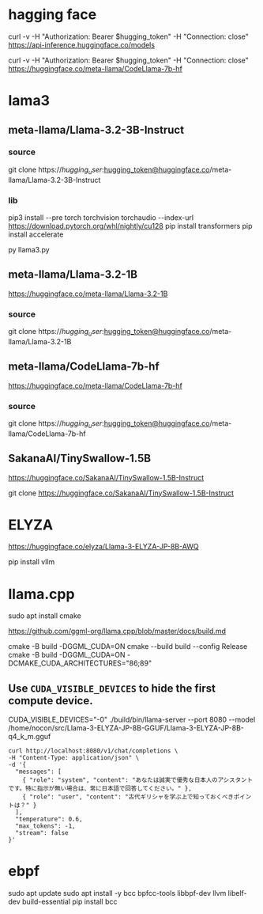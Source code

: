 # hagging face

curl -v -H "Authorization: Bearer $hugging_token" -H "Connection: close" https://api-inference.huggingface.co/models

curl -v -H "Authorization: Bearer $hugging_token" -H "Connection: close" https://huggingface.co/meta-llama/CodeLlama-7b-hf


# lama3

## meta-llama/Llama-3.2-3B-Instruct

### source
git clone https://$hugging_user:$hugging_token@huggingface.co/meta-llama/Llama-3.2-3B-Instruct

### lib
pip3 install --pre torch torchvision torchaudio --index-url https://download.pytorch.org/whl/nightly/cu128
pip install transformers
pip install accelerate

py llama3.py

## meta-llama/Llama-3.2-1B

https://huggingface.co/meta-llama/Llama-3.2-1B

### source
git clone https://$hugging_user:$hugging_token@huggingface.co/meta-llama/Llama-3.2-1B



## meta-llama/CodeLlama-7b-hf

https://huggingface.co/meta-llama/CodeLlama-7b-hf

### source
git clone https://$hugging_user:$hugging_token@huggingface.co/meta-llama/CodeLlama-7b-hf


## SakanaAI/TinySwallow-1.5B

https://huggingface.co/SakanaAI/TinySwallow-1.5B-Instruct

git clone https://huggingface.co/SakanaAI/TinySwallow-1.5B-Instruct


# ELYZA

https://huggingface.co/elyza/Llama-3-ELYZA-JP-8B-AWQ

pip install vllm

# llama.cpp

sudo apt install cmake

https://github.com/ggml-org/llama.cpp/blob/master/docs/build.md

cmake -B build -DGGML_CUDA=ON
cmake --build build --config Release
cmake -B build -DGGML_CUDA=ON -DCMAKE_CUDA_ARCHITECTURES="86;89"

## Use `CUDA_VISIBLE_DEVICES` to hide the first compute device.
CUDA_VISIBLE_DEVICES="-0" ./build/bin/llama-server --port 8080 --model /home/nocon/src/Llama-3-ELYZA-JP-8B-GGUF/Llama-3-ELYZA-JP-8B-q4_k_m.gguf

```
curl http://localhost:8080/v1/chat/completions \
-H "Content-Type: application/json" \
-d '{
  "messages": [
    { "role": "system", "content": "あなたは誠実で優秀な日本人のアシスタントです。特に指示が無い場合は、常に日本語で回答してください。" },
    { "role": "user", "content": "古代ギリシャを学ぶ上で知っておくべきポイントは？" }
  ],
  "temperature": 0.6,
  "max_tokens": -1,
  "stream": false
}'
```

# ebpf

sudo apt update
sudo apt install -y bcc bpfcc-tools libbpf-dev llvm libelf-dev build-essential
pip install bcc
